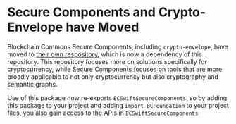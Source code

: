 #  Secure Components and Crypto-Envelope have Moved

Blockchain Commons Secure Components, including `crypto-envelope`, have moved to [their own respository](https://github.com/BlockchainCommons/BCSwiftSecureComponents), which is now a dependency of this repository. This repository focuses more on solutions specifically for cryptocurrency, while Secure Components focuses on tools that are more broadly applicable to not only cryptocurrency but also cryptography and semantic graphs.

Use of this package now re-exports `BCSwiftSecureComponents`, so by adding this package to your project and adding `import BCFoundation` to your project files, you also gain access to the APIs in `BCSwiftSecureComponents`
